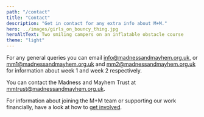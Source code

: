 ```yaml
---
path: "/contact"
title: "Contact"
description: "Get in contact for any extra info about M+M."
hero: ../images/girls_on_bouncy_thing.jpg
heroAltText: Two smiling campers on an inflatable obstacle course
theme: "light"
---
```


<!--If you're looking to book onto M+M 2020, you can do that on our [booking page](/booking).-->

For any general queries you can email <info@madnessandmayhem.org.uk>, or <mm1@madnessandmayhem.org.uk> and <mm2@madnessandmayhem.org.uk> for information about week 1 and week 2 respectively.

You can contact the Madness and Mayhem Trust at <mmtrust@madnessandmayhem.org.uk>.

For information about joining the M+M team or supporting our work financially, have a look at how to [get involved](/get_involved).
